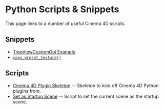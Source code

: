 # Python Scripts & Snippets

This page links to a number of useful Cinema 4D scripts.

## Snippets

- [TreeViewCustomGui Example](https://gist.github.com/NiklasRosenstein/632e39a9b4dda391fe54)
- [`copy_preset_texture()`](https://gist.github.com/NiklasRosenstein/fa9c9f72fa819dc001e4)

## Scripts

- [Cinema 4D Plugin Skeleton](https://gist.github.com/NiklasRosenstein/a7a406269276d2e0fccc)
  -- Skeleton to kick off Cinema 4D Python plugins from.
- [Set as Startup Scene](https://gist.github.com/NiklasRosenstein/14fe4a9162e90ff90151)
  --  Script to set the current scene as the startup scene.
